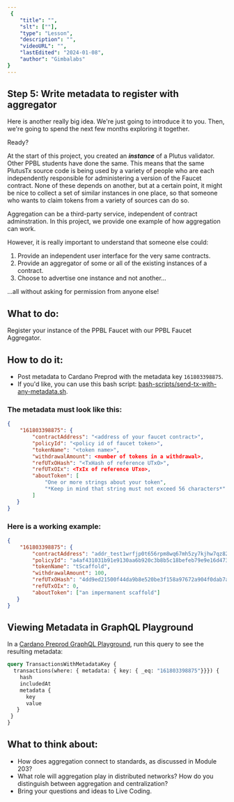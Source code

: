 ```yaml
---
 {
	"title": "",
	"slt": [""],
	"type": "Lesson",
	"description": "",
	"videoURL": "",
	"lastEdited": "2024-01-08",
	"author": "Gimbalabs"
}
---
```

 
 

## Step 5: Write metadata to register with aggregator

Here is another really big idea. We're just going to introduce it to you. Then, we're going to spend the next few months exploring it together.

Ready?

At the start of this project, you created an ***instance*** of a Plutus validator. Other PPBL students have done the same. This means that the same PlutusTx source code is being used by a variety of people who are each independently responsible for administering a version of the Faucet contract. None of these depends on another, but at a certain point, it might be nice to collect a set of similar instances in one place, so that someone who wants to claim tokens from a variety of sources can do so.

Aggregation can be a third-party service, independent of contract adminstration. In this project, we provide one example of how aggregation can work.

However, it is really important to understand that someone else could:
1. Provide an independent user interface for the very same contracts.
2. Provide an aggregator of some or all of the existing instances of a contract.
3. Choose to advertise one instance and not another...

...all without asking for permission from anyone else!


## What to do:

Register your instance of the PPBL Faucet with our PPBL Faucet Aggregator.


## How to do it:
- Post metadata to Cardano Preprod with the metadata key `161803398875`.
- If you'd like, you can use this bash script: [bash-scripts/send-tx-with-any-metadata.sh](https://gitlab.com/gimbalabs/ppbl-2023/ppbl2023-plutus-template/-/blob/main/bash-scripts/send-tx-with-any-metadata.sh).

### The metadata must look like this:
```json
{
    "161803398875": {
        "contractAddress": "<address of your faucet contract>",
        "policyId": "<policy id of faucet token>",
        "tokenName": "<token name>",
        "withdrawalAmount": <number of tokens in a withdrawal>,
        "refUTxOHash": "<TxHash of reference UTxO>",
        "refUTxOIx": <TxIx of reference UTxo>,
        "aboutToken": [
            "One or more strings about your token",
            "*Keep in mind that string must not exceed 56 characters*"
        ]
   }
}
```

### Here is a working example:
```json
{
    "161803398875": {
        "contractAddress": "addr_test1wrfjp0t656rpm8wq67mh5zy7kjhw7qz82l82xjka2lzmlacjn0aeg",
        "policyId": "a4af431031b91e9130aa6b920c3b8b5c18befeb79e9e16d473205396",
        "tokenName": "tScaffold",
        "withdrawalAmount": 100,
        "refUTxOHash": "4dd9ed21500f44da9b8e520be3f158a97672a904f0dab7a17b2eccba05a6a350",
        "refUTxOIx": 0,
        "aboutToken": ["an impermanent scaffold"]
   }
}
```


## Viewing Metadata in GraphQL Playground
In a [Cardano Preprod GraphQL Playground](https://d.graphql-api.iohk-preprod.dandelion.link/), run this query to see the resulting metadata:

```graphql
query TransactionsWithMetadataKey {
  transactions(where: { metadata: { key: { _eq: "161803398875"}}}) {
    hash
    includedAt
    metadata {
      key
      value
   }
 }
}
```


## What to think about:
- How does aggregation connect to standards, as discussed in Module 203?
- What role will aggregation play in distributed networks? How do you distinguish between aggregation and centralization?
- Bring your questions and ideas to Live Coding.
